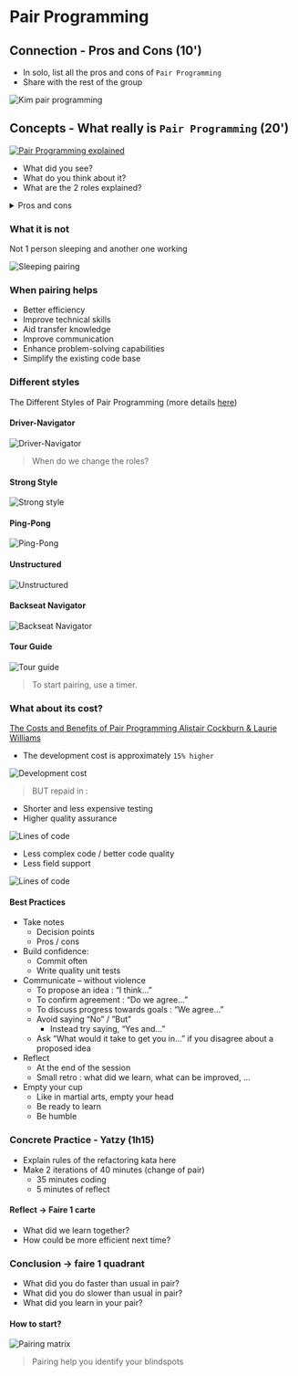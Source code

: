 # Pair Programming
## Connection - Pros and Cons (10')
- In solo, list all the pros and cons of `Pair Programming`
- Share with the rest of the group

![Kim pair programming](img/kim.png)

## Concepts - What really is `Pair Programming` (20')
[![Pair Programming explained](img/pair-programming-explained.png)](https://youtu.be/ET3Q6zNK3Io)

- What did you see?
- What do you think about it?
- What are the 2 roles explained?

<details>
  <summary markdown='span'>
  Pros and cons
  </summary>
  
| Pros                                           | Cons                 |
|------------------------------------------------|----------------------|
| Instantly shared best practices / knowledge    | Tiring               |
| Improved design / code quality                 | Can create frictions |
| Fewer mistakes                                 |                      |
| Faster on-boarding                             |                      |
| Increase moral / confidence                    |                      |
| Increase team cohesion / collective ownership  |                      |
| Instant code reviews (shortest feedback loops) |                      |

</details>

### What it is not
Not 1 person sleeping and another one working

![Sleeping pairing](img/sleeping.gif)

### When pairing helps
- Better efficiency
- Improve technical skills
- Aid transfer knowledge
- Improve communication
- Enhance problem-solving capabilities
- Simplify the existing code base

### Different styles
The Different Styles of Pair Programming (more details [here](https://www.drovio.com/blog/the-different-styles-of-pair-programming/))

#### Driver-Navigator
![Driver-Navigator](img/driver-navigator.webp)

> When do we change the roles?

#### Strong Style
![Strong style](img/strong-style.webp)

#### Ping-Pong
![Ping-Pong](img/ping-pong.webp)

#### Unstructured
![Unstructured](img/unstructured-pairing.webp)

#### Backseat Navigator
![Backseat Navigator](img/backseat-navigator.webp)

#### Tour Guide
![Tour guide](img/tour-guide.webp)

> To start pairing, use a timer.

### What about its cost?
[The Costs and Benefits of Pair Programming Alistair Cockburn & Laurie Williams](https://www.researchgate.net/publication/2333697_The_Costs_and_Benefits_of_Pair_Programming)
- The development cost is approximately `15% higher`

![Development cost](img/costs.png)

> BUT repaid in :

- Shorter and less expensive testing
- Higher quality assurance

![Lines of code](img/test-cases.png)

- Less complex code / better code quality
- Less field support

![Lines of code](img/lines-of-code.png)

#### Best Practices
- Take notes
  - Decision points
  - Pros / cons
- Build confidence: 
  - Commit often
  - Write quality unit tests
- Communicate – without violence
  - To propose an idea : “I think...”
  - To confirm agreement : “Do we agree...”
  - To discuss progress towards goals : “We agree...”
  - Avoid saying “No” / ”But”
    - Instead try saying, “Yes and...”
  - Ask “What would it take to get you in...” if you disagree about a proposed idea 
- Reflect
  - At the end of the session
  - Small retro : what did we learn, what can be improved, ...
- Empty your cup
  - Like in martial arts, empty your head
  - Be ready to learn
  - Be humble

### Concrete Practice - Yatzy (1h15)
- Explain rules of the refactoring kata here
- Make 2 iterations of 40 minutes (change of pair)
  - 35 minutes coding
  - 5 minutes of reflect

#### Reflect -> Faire 1 carte
- What did we learn together?
- How could be more efficient next time?

### Conclusion -> faire 1 quadrant
- What did you do faster than usual in pair?
- What did you do slower than usual in pair?
- What did you learn in your pair?

#### How to start?
![Pairing matrix](img/pairing-matrix.png)

> Pairing help you identify your blindspots
